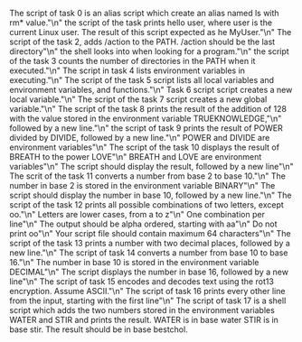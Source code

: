  The script of task 0 is an alias script which create an alias named ls with rm* value."\n"
 the script of the task  prints hello user, where user is the current Linux user.
 The result of this script expected as he MyUser."\n"
The script of the task 2, adds  /action to the PATH. /action should be the last directory"\n"
 the shell looks into when looking for a program."\n"
the script of the task 3 counts the number of directories in the PATH when it executed."\n"
The  script in task 4 lists environment variables in executing."\n"
The script of the task 5 script lists all local variables and environment variables, and functions."\n"
Task 6 script script creates a new local variable."\n"
The script of the task 7 script creates a new global variable."\n"
The script of the task 8 prints the result of the addition of 128 with the value stored in the environment variable TRUEKNOWLEDGE,"\n" 
followed by a new line."\n"
the script of task 9 prints the result of POWER divided by DIVIDE, followed by a new line."\n"
POWER and DIVIDE are environment variables"\n"
The script of the task 10 displays the result of BREATH to the power LOVE"\n"
BREATH and LOVE are environment variables"\n"
The script should display the result, followed by a new line"\n"
The scrit of the task 11 converts a number from base 2 to base 10."\n"
The number in base 2 is stored in the environment variable BINARY"\n"
The script should display the number in base 10, followed by a new line."\n"
The script of the task 12 prints all possible combinations of two letters, except oo."\n"
Letters are lower cases, from a to z"\n"
One combination per line"\n"
The output should be alpha ordered, starting with aa"\n"
Do not print oo"\n"
Your script file should contain maximum 64 characters"\n"
The script of the task 13  prints a number with two decimal places, followed by a new line."\n"
The script of task 14 converts a number from base 10 to base 16."\n"
The number in base 10 is stored in the environment variable DECIMAL"\n"
The script displays the number in base 16, followed by a new line"\n"
The script of task 15 encodes and decodes text using the rot13 encryption. Assume ASCII."\n"
The script of task 16 prints every other line from the input, starting with the first line"\n"
The script of task 17 is a shell script which adds the two numbers stored in the environment variables WATER and STIR and prints the result.
WATER is in base water
STIR is in base stir.
The result should be in base bestchol.



